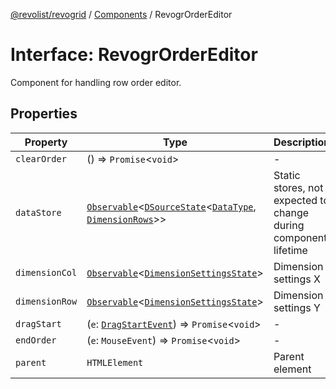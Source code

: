 [@revolist/revogrid](README.md) / [Components](Namespace.Components.md) / RevogrOrderEditor

# Interface: RevogrOrderEditor

Component for handling row order editor.

## Properties

| Property | Type | Description | Defined in |
| ------ | ------ | ------ | ------ |
| `clearOrder` | () => `Promise`\<`void`\> | - | [src/components.d.ts:496](https://github.com/revolist/revogrid/blob/0ab93afcbb5b98b002edc76b162fc6cdefa047cd/src/components.d.ts#L496) |
| `dataStore` | [`Observable`](TypeAlias.Observable.md)\<[`DSourceState`](TypeAlias.DSourceState.md)\<[`DataType`](TypeAlias.DataType.md), [`DimensionRows`](TypeAlias.DimensionRows.md)\>\> | Static stores, not expected to change during component lifetime | [src/components.d.ts:500](https://github.com/revolist/revogrid/blob/0ab93afcbb5b98b002edc76b162fc6cdefa047cd/src/components.d.ts#L500) |
| `dimensionCol` | [`Observable`](TypeAlias.Observable.md)\<[`DimensionSettingsState`](Interface.DimensionSettingsState.md)\> | Dimension settings X | [src/components.d.ts:504](https://github.com/revolist/revogrid/blob/0ab93afcbb5b98b002edc76b162fc6cdefa047cd/src/components.d.ts#L504) |
| `dimensionRow` | [`Observable`](TypeAlias.Observable.md)\<[`DimensionSettingsState`](Interface.DimensionSettingsState.md)\> | Dimension settings Y | [src/components.d.ts:508](https://github.com/revolist/revogrid/blob/0ab93afcbb5b98b002edc76b162fc6cdefa047cd/src/components.d.ts#L508) |
| `dragStart` | (`e`: [`DragStartEvent`](Interface.DragStartEvent.md)) => `Promise`\<`void`\> | - | [src/components.d.ts:509](https://github.com/revolist/revogrid/blob/0ab93afcbb5b98b002edc76b162fc6cdefa047cd/src/components.d.ts#L509) |
| `endOrder` | (`e`: `MouseEvent`) => `Promise`\<`void`\> | - | [src/components.d.ts:510](https://github.com/revolist/revogrid/blob/0ab93afcbb5b98b002edc76b162fc6cdefa047cd/src/components.d.ts#L510) |
| `parent` | `HTMLElement` | Parent element | [src/components.d.ts:514](https://github.com/revolist/revogrid/blob/0ab93afcbb5b98b002edc76b162fc6cdefa047cd/src/components.d.ts#L514) |
